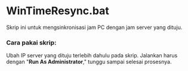 # WinTimeResync.bat

Skrip ini untuk mengsinkronisasi jam PC dengan jam server yang dituju.

### Cara pakai skrip:

Ubah IP server yang dituju terlebih dahulu pada skrip. Jalankan harus dengan "**Run As Administrator**," tunggu sampai selesai prosesnya.
